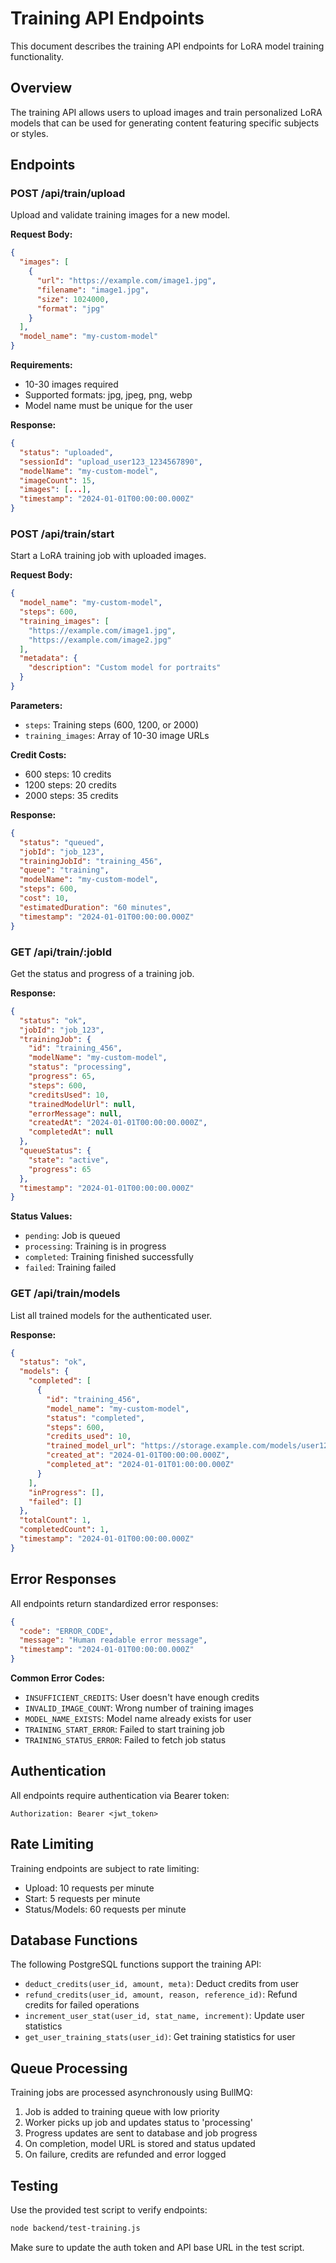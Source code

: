 # Training API Endpoints

This document describes the training API endpoints for LoRA model training functionality.

## Overview

The training API allows users to upload images and train personalized LoRA models that can be used for generating content featuring specific subjects or styles.

## Endpoints

### POST /api/train/upload

Upload and validate training images for a new model.

**Request Body:**
```json
{
  "images": [
    {
      "url": "https://example.com/image1.jpg",
      "filename": "image1.jpg",
      "size": 1024000,
      "format": "jpg"
    }
  ],
  "model_name": "my-custom-model"
}
```

**Requirements:**
- 10-30 images required
- Supported formats: jpg, jpeg, png, webp
- Model name must be unique for the user

**Response:**
```json
{
  "status": "uploaded",
  "sessionId": "upload_user123_1234567890",
  "modelName": "my-custom-model",
  "imageCount": 15,
  "images": [...],
  "timestamp": "2024-01-01T00:00:00.000Z"
}
```

### POST /api/train/start

Start a LoRA training job with uploaded images.

**Request Body:**
```json
{
  "model_name": "my-custom-model",
  "steps": 600,
  "training_images": [
    "https://example.com/image1.jpg",
    "https://example.com/image2.jpg"
  ],
  "metadata": {
    "description": "Custom model for portraits"
  }
}
```

**Parameters:**
- `steps`: Training steps (600, 1200, or 2000)
- `training_images`: Array of 10-30 image URLs

**Credit Costs:**
- 600 steps: 10 credits
- 1200 steps: 20 credits  
- 2000 steps: 35 credits

**Response:**
```json
{
  "status": "queued",
  "jobId": "job_123",
  "trainingJobId": "training_456",
  "queue": "training",
  "modelName": "my-custom-model",
  "steps": 600,
  "cost": 10,
  "estimatedDuration": "60 minutes",
  "timestamp": "2024-01-01T00:00:00.000Z"
}
```

### GET /api/train/:jobId

Get the status and progress of a training job.

**Response:**
```json
{
  "status": "ok",
  "jobId": "job_123",
  "trainingJob": {
    "id": "training_456",
    "modelName": "my-custom-model",
    "status": "processing",
    "progress": 65,
    "steps": 600,
    "creditsUsed": 10,
    "trainedModelUrl": null,
    "errorMessage": null,
    "createdAt": "2024-01-01T00:00:00.000Z",
    "completedAt": null
  },
  "queueStatus": {
    "state": "active",
    "progress": 65
  },
  "timestamp": "2024-01-01T00:00:00.000Z"
}
```

**Status Values:**
- `pending`: Job is queued
- `processing`: Training is in progress
- `completed`: Training finished successfully
- `failed`: Training failed

### GET /api/train/models

List all trained models for the authenticated user.

**Response:**
```json
{
  "status": "ok",
  "models": {
    "completed": [
      {
        "id": "training_456",
        "model_name": "my-custom-model",
        "status": "completed",
        "steps": 600,
        "credits_used": 10,
        "trained_model_url": "https://storage.example.com/models/user123/model.safetensors",
        "created_at": "2024-01-01T00:00:00.000Z",
        "completed_at": "2024-01-01T01:00:00.000Z"
      }
    ],
    "inProgress": [],
    "failed": []
  },
  "totalCount": 1,
  "completedCount": 1,
  "timestamp": "2024-01-01T00:00:00.000Z"
}
```

## Error Responses

All endpoints return standardized error responses:

```json
{
  "code": "ERROR_CODE",
  "message": "Human readable error message",
  "timestamp": "2024-01-01T00:00:00.000Z"
}
```

**Common Error Codes:**
- `INSUFFICIENT_CREDITS`: User doesn't have enough credits
- `INVALID_IMAGE_COUNT`: Wrong number of training images
- `MODEL_NAME_EXISTS`: Model name already exists for user
- `TRAINING_START_ERROR`: Failed to start training job
- `TRAINING_STATUS_ERROR`: Failed to fetch job status

## Authentication

All endpoints require authentication via Bearer token:

```
Authorization: Bearer <jwt_token>
```

## Rate Limiting

Training endpoints are subject to rate limiting:
- Upload: 10 requests per minute
- Start: 5 requests per minute
- Status/Models: 60 requests per minute

## Database Functions

The following PostgreSQL functions support the training API:

- `deduct_credits(user_id, amount, meta)`: Deduct credits from user
- `refund_credits(user_id, amount, reason, reference_id)`: Refund credits for failed operations
- `increment_user_stat(user_id, stat_name, increment)`: Update user statistics
- `get_user_training_stats(user_id)`: Get training statistics for user

## Queue Processing

Training jobs are processed asynchronously using BullMQ:

1. Job is added to training queue with low priority
2. Worker picks up job and updates status to 'processing'
3. Progress updates are sent to database and job progress
4. On completion, model URL is stored and status updated
5. On failure, credits are refunded and error logged

## Testing

Use the provided test script to verify endpoints:

```bash
node backend/test-training.js
```

Make sure to update the auth token and API base URL in the test script.